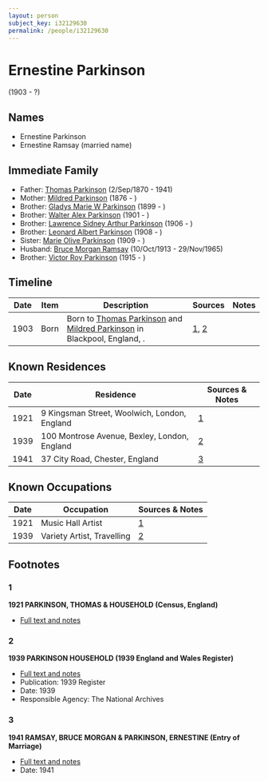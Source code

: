 ```yaml
---
layout: person
subject_key: i32129630
permalink: /people/i32129630
---
```


# Ernestine Parkinson
(1903 - ?)

## Names

* Ernestine Parkinson
* Ernestine Ramsay (married name)

## Immediate Family

* Father: [Thomas Parkinson](./@4365378@-thomas-parkinson-b1870-9-2-d1941.md) (2/Sep/1870 - 1941)
* Mother: [Mildred Parkinson](./@25594216@-mildred-parkinson-b1876-d.md) (1876 - )
* Brother: [Gladys Marie W Parkinson](./@93191940@-gladys-marie-w-parkinson-b1899-d.md) (1899 - )
* Brother: [Walter Alex Parkinson](./@9475046@-walter-alex-parkinson-b1901-d.md) (1901 - )
* Brother: [Lawrence Sidney Arthur Parkinson](./@98781744@-lawrence-sidney-arthur-parkinson-b1906-d.md) (1906 - )
* Brother: [Leonard Albert Parkinson](./@59797112@-leonard-albert-parkinson-b1908-d.md) (1908 - )
* Sister: [Marie Olive Parkinson](./@25205426@-marie-olive-parkinson-b1909-d.md) (1909 - )
* Husband: [Bruce Morgan Ramsay](./@49046148@-bruce-morgan-ramsay-b1913-10-10-d1965-11-29.md) (10/Oct/1913 - 29/Nov/1965)
* Brother: [Victor Roy Parkinson](./@64799854@-victor-roy-parkinson-b1915-d.md) (1915 - )

## Timeline

Date | Item | Description | Sources | Notes
---|---|---|---|---
1903 | Born | Born to [Thomas Parkinson](./@4365378@-thomas-parkinson-b1870-9-2-d1941.md) and [Mildred Parkinson](./@25594216@-mildred-parkinson-b1876-d.md) in Blackpool, England, . | [1](#1), [2](#2) | 

## Known Residences

Date | Residence | Sources & Notes
---|---|---
1921 | 9 Kingsman Street, Woolwich, London, England | [1](#1)
1939 | 100 Montrose Avenue, Bexley, London, England | [2](#2)
1941 | 37 City Road, Chester, England | [3](#3)

## Known Occupations

Date | Occupation | Sources & Notes
---|---|---
1921 | Music Hall Artist | [1](#1)
1939 | Variety Artist, Travelling | [2](#2)

## Footnotes

### 1

**1921 PARKINSON, THOMAS & HOUSEHOLD (Census, England)**

* [Full text and notes](../sources/@90666873@-1921-parkinson,-thomas-&-household-census,-england-.md)

### 2

**1939 PARKINSON HOUSEHOLD (1939 England and Wales Register)**

* [Full text and notes](../sources/@15208044@-1939-parkinson-household-1939-england-and-wales-register-.md)
* Publication: 1939 Register
* Date: 1939
* Responsible Agency: The National Archives

### 3

**1941 RAMSAY, BRUCE MORGAN & PARKINSON, ERNESTINE (Entry of Marriage)**

* [Full text and notes](../sources/@27507200@-1941-ramsay,-bruce-morgan-&-parkinson,-ernestine-entry-of-marriage-.md)
* Date: 1941

